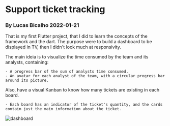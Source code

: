 # Support ticket tracking
### By Lucas Bicalho 2022-01-21

That is my first Flutter project, that I did to learn the concepts of the framework and the dart.
The purpose were to build a dashboard to be displayed in TV, then I didn't look much at responsivity.


The main ideia is to visualize the time consumed by the team and its analysts, containing:

    - A progress bar of the sum of analysts time consumed.
    - An avatar for each analyst of the team, with a circular progress bar around its picture.

Also, have a visual Kanban to know how many tickets are existing in each board.

    - Each board has an indicator of the ticket's quantity, and the cards contain just the main information about the ticket.

![dashboard]('/images/view.png')
